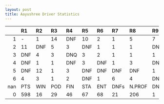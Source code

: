 ```yaml
---
layout: post 
title: Aayushree Driver Statistics
--- 
```


|     | R1   | R2   | R3   | R4   | R5   | R6   | R7   | R8     | R9   | R10   | R11   | R12   | Points   | Pos   |
|----:|:-----|:-----|:-----|:-----|:-----|:-----|:-----|:-------|:-----|:------|:------|:------|:---------|:------|
|   1 | -    | 1    | 14   | DNF  | 10   | 2    | 1    | 5      | 7    | 9     | 11.0  | DNF   | 70.0     | 6.0   |
|   2 | 11   | DNF  | 5    | 3    | DNF  | 1    | 1    | 1      | DNF  | 7     | 2.0   | 8     | 105.0    | 3.0   |
|   3 | DNF  | 4    | 3    | DNQ  | 3    | 2    | 1    | 1      | 1    | DNF   | 1.0   | DNF   | 129.0    | 3.0   |
|   4 | DNF  | 1    | 1    | DNF  | 3    | DNF  | 1    | 3      | DNF  | 5     | 2.0   | 3     | 131.0    | 2.0   |
|   5 | DNF  | 12   | 1    | 3    | DNF  | DNF  | DNF  | DNF    | 1    | DNF   | 5.0   | DNF   | 60.0     | 8.0   |
|   6 | 4    | 3    | 1    | 2    | DNF  | 1    | 6    | 4      | DNF  | nan   | nan   | nan   | 103.0    | 1.0   |
| nan | PTS  | WIN  | POD  | FIN  | STA  | ENT  | DNFs | N.PROF | DNQ  | %FIN  | PPR   | BST   | CHA      | RNK   |
|   0 | 598  | 16   | 29   | 46   | 67   | 68   | 21   | 206    | 1    | 68.66 | 8.79  | 1     | 0.0      | 1.0   |